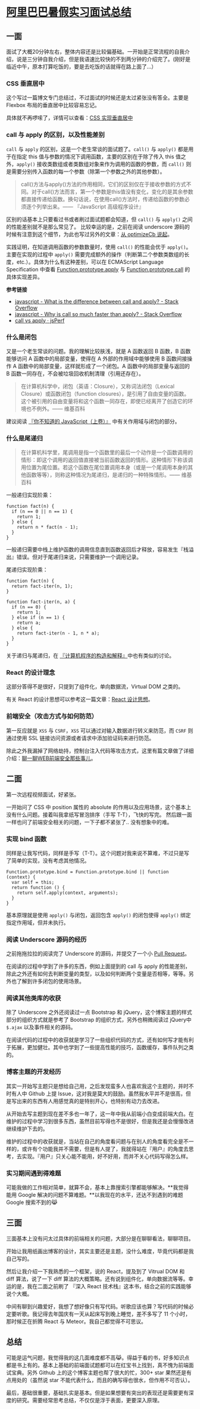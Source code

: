 # [阿里巴巴暑假实习面试总结](http://www.ahonn.me/2017/03/16/alibaba-summer-internship-interview-summary/)

## 一面

面试了大概20分钟左右，整体内容还是比较偏基础。一开始是正常流程的自我介绍，说是三分钟自我介绍，但是我语速比较快的不到两分钟的介绍完了。(刚好是临近中午，原本打算吃饭的，要是去吃饭的话就得在路上面了…）

### CSS 垂直居中

这个写过一篇博文专门总结过，不过面试的时候还是太过紧张没有答全。主要是 Flexbox 布局的垂直居中比较容易忘记。

具体就不再啰嗦了，详情可以查看：[CSS 实现垂直居中](http://www.ahonn.me/2016/06/29/vertical-center-for-css/)

### call 与 apply 的区别，以及性能差别

`call` 与 `apply` 的区别，这是一个老生常谈的面试题了。`call()` 与 `apply()` 都是用于在指定 this 值与参数的情况下调用函数，主要的区别在于除了传入 this 值之外，`apply()` 接收类数组或者类数组对象来作为调用的函数的参数，而 `call()` 则是需要分别传入函数的每一个参数（除第一个参数之外的其他参数）。

> call()方法与apply()方法的作用相同，它们的区别仅在于接收参数的方式不同。对于call()方法而言，第一个参数是this值没有变化，变化的是其余参数都直接传递给函数。换句话说，在使用call()方法时，传递给函数的参数必须逐个列举出来。—— 『JavaScript 高级程序设计』

区别的话基本上只要看过书或者刷过面试题都会知道，但 `call()` 与 `apply()` 之间的性能差别就不是那么常见了。
比较幸运的是，之前在阅读 underscore 源码的时候有注意到这个细节，为此也写过另外的文章：[从 optimizeCb 说起](http://www.ahonn.me/2016/05/03/starting-from-the-optimizeCb/)。

实践证明，在知道调用函数的参数数量时，使用 `call()` 的性能会优于 `apply()`。主要在实现的过程中 `apply()` 需要完成额外的操作（判断第二个参数类数组的长度，etc.）。具体为什么有这种差别，可以在 ECMAScript Language Specification 中查看 [Function.prototype.apply](https://www.ecma-international.org/ecma-262/5.1/#sec-15.3.4.3) 与 [Function.prototype.call](https://www.ecma-international.org/ecma-262/5.1/#sec-15.3.4.4) 的具体实现差异。

**参考链接**

- [javascript - What is the difference between call and apply? - Stack Overflow](http://stackoverflow.com/questions/1986896/what-is-the-difference-between-call-and-apply)
- [javascript - Why is call so much faster than apply? - Stack Overflow](http://stackoverflow.com/questions/23769556/why-is-call-so-much-faster-than-apply)
- [call vs apply · jsPerf](https://jsperf.com/call-apply-segu)

### 什么是闭包

又是一个老生常谈的问题。我的理解比较肤浅，就是 A 函数返回 B 函数，B 函数能够访问 A 函数中的局部变量，使得在 A 外部的作用域中能够使用 B 函数间接操作 A 函数中的局部变量，这样就形成了一个闭包。A 函数中的局部变量与返回的 B 函数一同存在，不会被垃圾回收机制清理（引用还存在）。

> 在计算机科学中，闭包（英语：Closure），又称词法闭包（Lexical Closure）或函数闭包（function closures），是引用了自由变量的函数。这个被引用的自由变量将和这个函数一同存在，即使已经离开了创造它的环境也不例外。—— 维基百科

建议阅读 [『你不知道的 JavaScript（上卷）』](https://book.douban.com/subject/26351021/) 中有关作用域与闭包的部分。

### 什么是尾递归

> 在计算机科学里，尾调用是指一个函数里的最后一个动作是一个函数调用的情形：即这个调用的返回值直接被当前函数返回的情形。这种情形下称该调用位置为尾位置。若这个函数在尾位置调用本身（或是一个尾调用本身的其他函数等等），则称这种情况为尾递归，是递归的一种特殊情形。—— 维基百科

一般递归实现阶乘：

```
function fact(n) {
  if (n == 0 || n == 1) {
    return 1;
  } else {
    return n * fact(n - 1);
  }
}
```

一般递归需要中栈上维护函数的调用信息直到函数返回后才释放，容易发生『栈溢出』错误。但对于尾递归来说，只需要维护一个调用记录。

尾递归实现阶乘：

```
function fact(n) {
  return fact-iter(n, 1);
}

function fact-iter(n, a) {
  if (n == 0) {
    return 1;
  } else if (n == 1) {
    return a;
  } else {
    return fact-iter(n - 1, n * a);
  }
}
```

关于递归与尾递归，在 [『计算机程序的构造和解释』](https://book.douban.com/subject/1148282/)中也有类似的讨论。

### React 的设计理念

这部分答得不是很好，只提到了组件化，单向数据流，Virtual DOM 之类的。

有关 React 的设计思想可以参考这一篇文章：[React 设计思想](https://github.com/react-guide/react-basic)。

### 前端安全（攻击方式与如何防范）

第一反应就是 `XSS` 与 `CSRF`，`XSS` 可以通过对输入数据进行转义来防范，而 `CSRF` 则通过使用 SSL 链接访问资源或者请求中添加验证码来进行防范。

除此之外我漏掉了网络劫持，控制台注入代码等攻击方式，这里有篇文章做了详细介绍：[聊一聊WEB前端安全那些事儿](https://segmentfault.com/a/1190000006672214)。

## 二面

第一次远程视频面试，好紧张。

一开始问了 CSS 中 position 属性的 absolute 的作用以及应用场景，这个基本上没有什么问题。接着叫我拿纸写冒泡排序（手写 T-T），飞快的写完。
然后跟一面一样也问了前端安全相关的问题，一下子都不紧张了.. 没有想象中的难。

### 实现 bind 函数

同样是让我写代码，同样是手写（T-T）。这个问题对我来说不算难，不过只是写了简单的实现，没有考虑其他情况。

```
Function.prototype.bind = Function.prototype.bind || function (context) {
  var self = this;
  return function () {
    return self.apply(context, arguments);
  }
}
```

基本原理就是使用 `apply()` 与闭包，返回包含 `apply()` 的闭包使得 `apply()` 绑定指定作用域，但并未执行。

### 阅读 Underscore 源码的经历

之前拖拖拉拉的阅读完了 Underscore 的源码，并提交了一个小 [Pull Request](https://github.com/jashkenas/underscore/pull/2630)。

在阅读的过程中学到了许多的东西，例如上面提到的 call 与 apply 的性能差别，除此之外还有如何去判断变量的类型，以及如何判断两个变量是否相等，等等。另外也了解到许多闭包的使用场景。

### 阅读其他类库的收获

除了 Underscore 之外还阅读过一点 Bootstrap 和 jQuery，这个博客主题的样式部分的组织方式就是参考了 Bootstrap 的组织方式，另外也稍微阅读过 jQuery中 `$.ajax` 以及事件相关的源码。

在阅读代码的过程中的收获就是学习了一些组织代码的方式，还有如何写才能有利于拓展，更加健壮。其中也学到了一些提高性能的技巧，函数缓存，事件队列之类的。

### 博客主题的开发经历

其实一开始写主题只是想给自己用，之后发现蛮多人也喜欢我这个主题的，并时不时有人中 Github 上提 Issue，这对我是莫大的鼓励。虽然我水平并不是很高，但是写出来的东西有人用感觉真的是特别开心，也特别有动力去改进。

从开始去写主题到现在差不多也一年了，这一年中我从前端小白变成前端大白。在维护的过程中学习到很多东西，虽然目前写得也不是很好，但是我还是会慢慢改进继续维护下去的。

维护的过程中的收获就是，当站在自己的角度看问题与在别人的角度看完全是不一样的，或许有个功能我并不需要，但是有人提了，我就得站在『用户』的角度去思考，去实现。『用户』只关心能不能用，好不好用，而并不关心代码写得怎么样。

### 实习期间遇到得难题

可能我做的工作相对简单，就算不会，基本上靠搜索引擎都能够解决。**我觉得能用 Google 解决的问题不算难题。**以我现在的水平，还达不到遇到的难题 Google 搜索不到的😹

## 三面

三面基本上没有问太过具体的前端相关的问题，大部分是在聊聊看法，聊聊项目。

开始让我用纸画出博客的设计，其实主要还是主题，没什么难度，毕竟代码都是我自己写的。

然后让我介绍一下我熟悉的一个框架，说的 React，提及到了 Vitrual DOM 和 diff 算法，说了一下 diff 算法的大概策略。还有说到组件化，单向数据流等等。幸运的是，我在二面之前刷了 『深入 React 技术栈』这本书，结合之前的实践能够说个大概。

中间有聊到兴趣爱好，我想了想好像只有写代码。听歌应该也算？写代码的时候必定要听歌。我记得去年国庆有一天从起床写到晚上睡觉，差不多写了 11 个小时，那时候正在折腾 React 与 Meteor。我自己都觉得不可思议。

## 总结

可能是运气问题，我觉得我的这几面难度都不高😹。得益于看的书，好多知识点都是书上有的。基本上基础的前端面试题都可以在红宝书上找到，真不愧为前端面试宝典。另外 Github 上的这个博客主题也帮了很大的忙，300+ star 果然还是有点用处的（虽然说 star 不能代表什么，而且的确写得也很水，但作用不可否认）。

最后，基础很重要，基础扎实是基本。但是如果想要有突出的表现还是需要更有深度的研究。需要经常思考总结，不仅仅是浮于表面，更要深入原理。